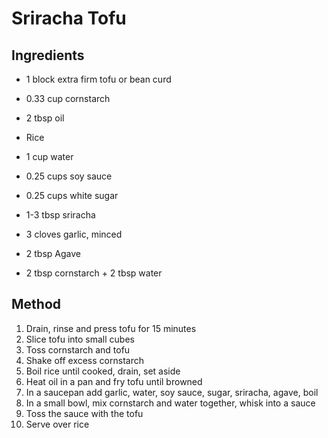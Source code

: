 # Sriracha Tofu

## Ingredients
* 1 block extra firm tofu or bean curd
* 0.33 cup cornstarch
* 2 tbsp oil
* Rice

* 1 cup water
* 0.25 cups soy sauce
* 0.25 cups white sugar
* 1-3 tbsp sriracha
* 3 cloves garlic, minced
* 2 tbsp Agave
* 2 tbsp cornstarch + 2 tbsp water

## Method
1. Drain, rinse and press tofu for 15 minutes
2. Slice tofu into small cubes
3. Toss cornstarch and tofu
4. Shake off excess cornstarch
5. Boil rice until cooked, drain, set aside
6. Heat oil in a pan and fry tofu until browned
7. In a saucepan add garlic, water, soy sauce, sugar, sriracha, agave, boil
8. In a small bowl, mix cornstarch and water together, whisk into a sauce
9. Toss the sauce with the tofu
10. Serve over rice
